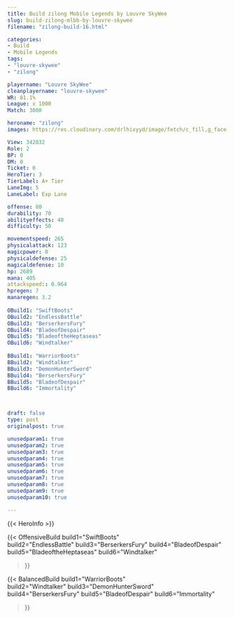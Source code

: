 ```yaml
---
title: Build zilong Mobile Legends by Louvre SkyWee
slug: build-zilong-mlbb-by-louvre-skywee
filename: "zilong-build-16.html"

categories: 
- Build 
- Mobile Legends
tags: 
- "louvre-skywee"
- "zilong"

playername: "Louvre SkyWee"
cleanplayername: "louvre-skywee"
WR: 81.1%
League: x 1000
Match: 3000 

heroname: "zilong"
images: https://res.cloudinary.com/drlhixyyd/image/fetch/c_fill,g_face,f_auto/https://cdn2-build.mobagenie.my.id/p/images/banner/full/zilong.jpg

View: 342832 
Role: 2 
BP: 0
DM: 0 
Ticket: 0 
HeroTier: 3 
TierLabel: A+ Tier 
LaneImg: 5
LaneLabel: Exp Lane

offense: 80 
durability: 70 
abilityeffects: 40 
difficulty: 50 

movementspeed: 265
physicalattack: 123
magicpower: 0
physicaldefense: 25
magicaldefense: 10
hp: 2689
mana: 405
attackspeed:: 0.964
hpregen: 7
manaregen: 3.2
 
OBuild1: "SwiftBoots"  
OBuild2: "EndlessBattle" 
OBuild3: "BerserkersFury" 
OBuild4: "BladeofDespair" 
OBuild5: "BladeoftheHeptaseas" 
OBuild6: "Windtalker" 
 
BBuild1: "WarriorBoots"  
BBuild2: "Windtalker" 
BBuild3: "DemonHunterSword" 
BBuild4: "BerserkersFury" 
BBuild5: "BladeofDespair" 
BBuild6: "Immortality"



draft: false
type: post
originalpost: true

unusedparam1: true
unusedparam2: true
unusedparam3: true
unusedparam4: true
unusedparam5: true
unusedparam6: true
unusedparam7: true
unusedparam8: true
unusedparam9: true
unusedparam10: true

---
```


{{< HeroInfo >}} 

{{< OffensiveBuild 
build1="SwiftBoots"  
build2="EndlessBattle" 
build3="BerserkersFury" 
build4="BladeofDespair" 
build5="BladeoftheHeptaseas" 
build6="Windtalker" 
 >}} 

{{< BalancedBuild 
build1="WarriorBoots"  
build2="Windtalker" 
build3="DemonHunterSword" 
build4="BerserkersFury" 
build5="BladeofDespair" 
build6="Immortality" 
 >}}

